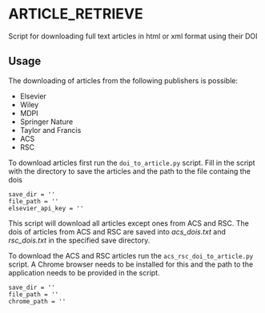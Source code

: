 # ARTICLE_RETRIEVE
Script for downloading full text articles in html or xml format using their DOI

## Usage
The downloading of articles from the following publishers is possible:
* Elsevier
* Wiley
* MDPI
* Springer Nature
* Taylor and Francis
* ACS
* RSC

To download articles first run the ```doi_to_article.py``` script. Fill in the script with the directory to save the articles and the path to the file containg the dois
```
save_dir = ''
file_path = ''
elsevier_api_key = ''
```
This script will download all articles except ones from ACS and RSC. The dois of articles from ACS and RSC are saved into *acs_dois.txt* and *rsc_dois.txt* in the specified save directory.

To download the ACS and RSC articles run the ```acs_rsc_doi_to_article.py``` script. A Chrome browser needs to be installed for this and the path to the application needs to be provided in the script.

```
save_dir = ''
file_path = ''
chrome_path = ''
```